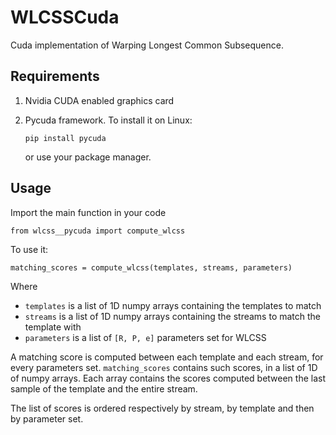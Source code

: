 # WLCSSCuda

Cuda implementation of Warping Longest Common Subsequence. 

## Requirements

1. Nvidia CUDA enabled graphics card
2. Pycuda framework. To install it on Linux:

    ```pip install pycuda```

   or use your package manager.

## Usage

Import the main function in your code

```from wlcss__pycuda import compute_wlcss```

To use it:

```matching_scores = compute_wlcss(templates, streams, parameters)```

Where
- `templates` is a list of 1D numpy arrays containing the templates to match
- `streams` is a list of 1D numpy arrays containing the streams to match the template with
- `parameters` is a list of `[R, P, e]` parameters set for WLCSS

A matching score is computed between each template and each stream, for every parameters set.
`matching_scores` contains such scores, in a list of 1D of numpy arrays. Each array contains the scores computed
between the last sample of the template and the entire stream.

The list of scores is ordered respectively by stream, by template and then by parameter set.



